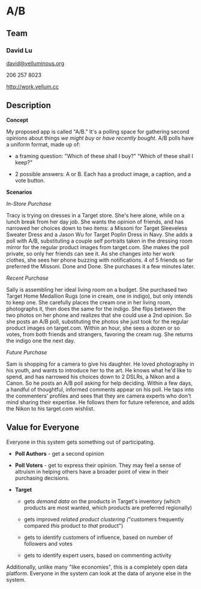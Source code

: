 A/B
===



Team
----



### David Lu

david@velluminous.org

206 257 8023

http://work.vellum.cc



Description
-----------



**Concept**

My proposed app is called "A/B." It's a polling space for gathering second
opinions about things *we might buy* or *have recently bought*. A/B polls have a
uniform format, made up of:

-   a framing question: "Which of these shall I buy?" "Which of these shall I
    keep?"

-   2 possible answers: A or B. Each has a product image, a caption, and a vote
    button.



**Scenarios**

*In-Store Purchase*

Tracy is trying on dresses in a Target store. She's here alone, while on a lunch
break from her day job. She wants the opinion of friends, and has narrowed her
choices down to two items: a Missoni for Target Sleeveless Sweater Dress and a
Jason Wu for Target Poplin Dress in Navy. She adds a poll with A/B, substituting
a couple self portraits taken in the dressing room mirror for the regular
product images from target.com. She makes the poll private, so only her friends
can see it. As she changes into her work clothes, she sees her phone buzzing
with notifications. 4 of 5 friends so far preferred the Missoni. Done and Done.
She purchases it a few minutes later.



*Recent Purchase*

Sally is assembling her ideal living room on a budget. She purchased two Target
Home Medallion Rugs (one in cream, one in indigo), but only intends to keep one.
She carefully places the cream one in her living room, photographs it, then does
the same for the indigo. She flips between the two photos on her phone and
realizes that she could use a 2nd opinion. So she posts an A/B poll,
substituting the photos she just took for the regular product images on
target.com. Within an hour, she sees a dozen or so votes, from both friends and
strangers, favoring the cream rug. She returns the indigo one the next day.



*Future Purchase*

Sam is shopping for a camera to give his daughter. He loved photography in his
youth, and wants to introduce her to the art. He knows what he'd like to spend,
and has narrowed his choices down to 2 DSLRs, a Nikon and a Canon. So he posts
an A/B poll asking for help deciding. Within a few days, a handful of
thoughtful, informed comments appear on his poll. He taps into the commenters'
profiles and sees that they are camera experts who don't mind sharing their
expertise. He follows them for future reference, and adds the Nikon to his
target.com wishlist.



Value for Everyone
------------------

Everyone in this system gets something out of participating.

-   **Poll Authors** - get a second opinion

-   **Poll Voters** - get to express their opinion. They may feel a sense of
    altruism in helping others have a broader point of view in their purchasing
    decisions.

-   **Target**

    -   gets *demand data* on the products in Target's inventory (which products
        are most wanted, which products are preferred regionally)

    -   gets improved *related product clustering (*"customers frequently
        compared *this* product to *that* product")

    -   gets to identify customers of influence, based on number of followers
        and votes

    -   gets to identify expert users, based on commenting activity



Additionally, unlike many "like economies", this is a completely open data
platform. Everyone in the system can look at the data of anyone else in the
system.
